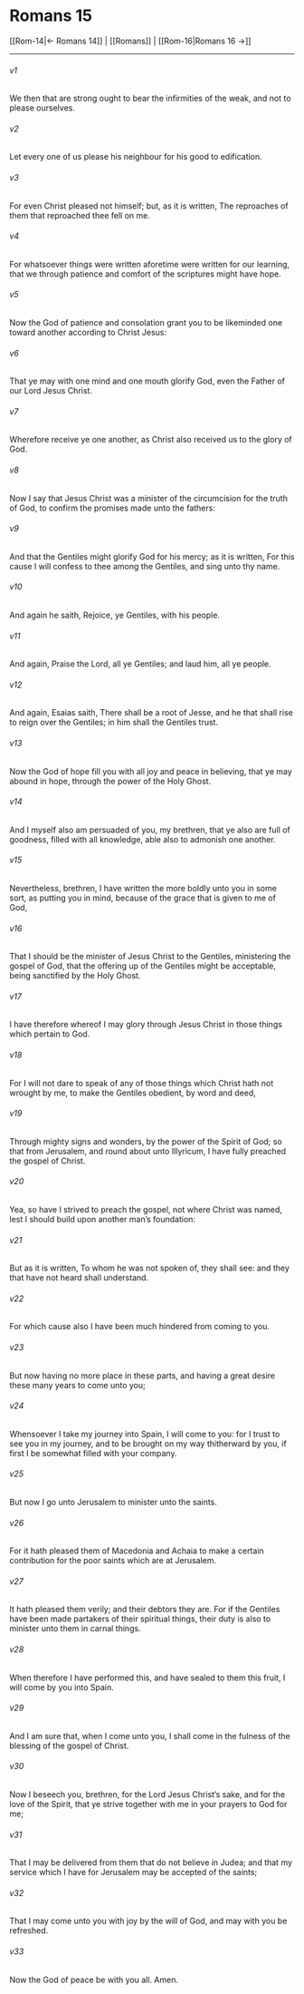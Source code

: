 # Romans 15

[[Rom-14|← Romans 14]] | [[Romans]] | [[Rom-16|Romans 16 →]]
***

###### v1
We then that are strong ought to bear the infirmities of the weak, and not to please ourselves.
###### v2
Let every one of us please his neighbour for his good to edification.
###### v3
For even Christ pleased not himself; but, as it is written, The reproaches of them that reproached thee fell on me.
###### v4
For whatsoever things were written aforetime were written for our learning, that we through patience and comfort of the scriptures might have hope.
###### v5
Now the God of patience and consolation grant you to be likeminded one toward another according to Christ Jesus:
###### v6
That ye may with one mind and one mouth glorify God, even the Father of our Lord Jesus Christ.
###### v7
Wherefore receive ye one another, as Christ also received us to the glory of God.
###### v8
Now I say that Jesus Christ was a minister of the circumcision for the truth of God, to confirm the promises made unto the fathers:
###### v9
And that the Gentiles might glorify God for his mercy; as it is written, For this cause I will confess to thee among the Gentiles, and sing unto thy name.
###### v10
And again he saith, Rejoice, ye Gentiles, with his people.
###### v11
And again, Praise the Lord, all ye Gentiles; and laud him, all ye people.
###### v12
And again, Esaias saith, There shall be a root of Jesse, and he that shall rise to reign over the Gentiles; in him shall the Gentiles trust.
###### v13
Now the God of hope fill you with all joy and peace in believing, that ye may abound in hope, through the power of the Holy Ghost.
###### v14
And I myself also am persuaded of you, my brethren, that ye also are full of goodness, filled with all knowledge, able also to admonish one another.
###### v15
Nevertheless, brethren, I have written the more boldly unto you in some sort, as putting you in mind, because of the grace that is given to me of God,
###### v16
That I should be the minister of Jesus Christ to the Gentiles, ministering the gospel of God, that the offering up of the Gentiles might be acceptable, being sanctified by the Holy Ghost.
###### v17
I have therefore whereof I may glory through Jesus Christ in those things which pertain to God.
###### v18
For I will not dare to speak of any of those things which Christ hath not wrought by me, to make the Gentiles obedient, by word and deed,
###### v19
Through mighty signs and wonders, by the power of the Spirit of God; so that from Jerusalem, and round about unto Illyricum, I have fully preached the gospel of Christ.
###### v20
Yea, so have I strived to preach the gospel, not where Christ was named, lest I should build upon another man’s foundation:
###### v21
But as it is written, To whom he was not spoken of, they shall see: and they that have not heard shall understand.
###### v22
For which cause also I have been much hindered from coming to you.
###### v23
But now having no more place in these parts, and having a great desire these many years to come unto you;
###### v24
Whensoever I take my journey into Spain, I will come to you: for I trust to see you in my journey, and to be brought on my way thitherward by you, if first I be somewhat filled with your company. 
###### v25
But now I go unto Jerusalem to minister unto the saints.
###### v26
For it hath pleased them of Macedonia and Achaia to make a certain contribution for the poor saints which are at Jerusalem.
###### v27
It hath pleased them verily; and their debtors they are. For if the Gentiles have been made partakers of their spiritual things, their duty is also to minister unto them in carnal things.
###### v28
When therefore I have performed this, and have sealed to them this fruit, I will come by you into Spain.
###### v29
And I am sure that, when I come unto you, I shall come in the fulness of the blessing of the gospel of Christ.
###### v30
Now I beseech you, brethren, for the Lord Jesus Christ’s sake, and for the love of the Spirit, that ye strive together with me in your prayers to God for me;
###### v31
That I may be delivered from them that do not believe in Judea; and that my service which I have for Jerusalem may be accepted of the saints;
###### v32
That I may come unto you with joy by the will of God, and may with you be refreshed.
###### v33
Now the God of peace be with you all. Amen. 
